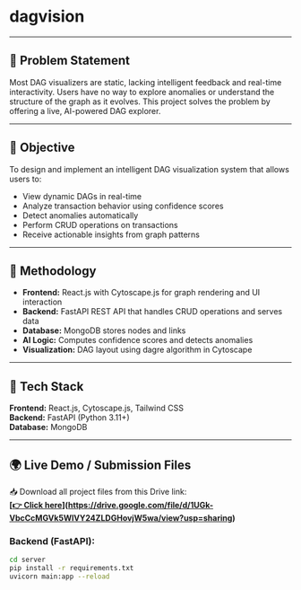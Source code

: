# dagvision

---

## 🧠 Problem Statement

Most DAG visualizers are static, lacking intelligent feedback and real-time interactivity. Users have no way to explore anomalies or understand the structure of the graph as it evolves. This project solves the problem by offering a live, AI-powered DAG explorer.

---

## 🎯 Objective

To design and implement an intelligent DAG visualization system that allows users to:
- View dynamic DAGs in real-time
- Analyze transaction behavior using confidence scores
- Detect anomalies automatically
- Perform CRUD operations on transactions
- Receive actionable insights from graph patterns

---

## 🔧 Methodology

- **Frontend:** React.js with Cytoscape.js for graph rendering and UI interaction
- **Backend:** FastAPI REST API that handles CRUD operations and serves data
- **Database:** MongoDB stores nodes and links
- **AI Logic:** Computes confidence scores and detects anomalies
- **Visualization:** DAG layout using dagre algorithm in Cytoscape

---

## 🔬 Tech Stack

**Frontend:** React.js, Cytoscape.js, Tailwind CSS  
**Backend:** FastAPI (Python 3.11+)  
**Database:** MongoDB  


---

## 🌍 Live Demo / Submission Files

📥 Download all project files from this Drive link:  
**[[👉 Click here](https://drive.google.com/your-drive-link-here)](https://drive.google.com/file/d/1UGk-VbcCcMGVk5WIVY24ZLDGHovjW5wa/view?usp=sharing)**  



### Backend (FastAPI):
```bash
cd server
pip install -r requirements.txt
uvicorn main:app --reload
